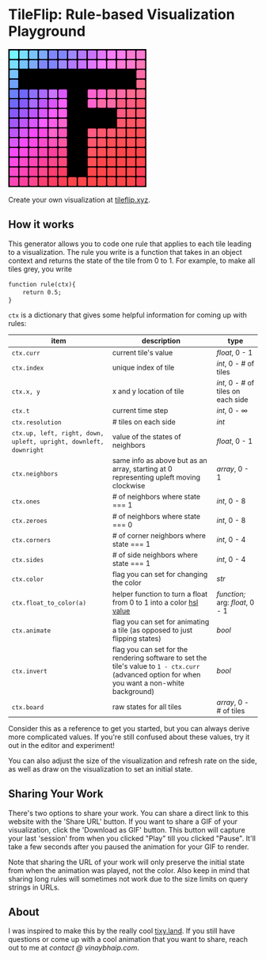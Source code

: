 # TileFlip: Rule-based Visualization Playground

<img src="https://github.com/vbhaip/TileFlip/blob/main/public/animated-favicon.gif"></img>

Create your own visualization at [tileflip.xyz](https://tileflip.xyz).

## How it works

This generator allows you to code one rule that applies to each tile leading to a visualization. The rule you write is a function that takes in an object context and returns the state of the tile from 0 to 1. For example, to make all tiles grey, you write

```
function rule(ctx){
    return 0.5;
}
```

``ctx`` is a dictionary that gives some helpful information for coming up with rules:


| item | description| type |
|--|--| -- |
| `ctx.curr` | current tile's value | *float*, 0 - 1 |
| `ctx.index` | unique index of tile | *int*, 0 - # of tiles |
| `ctx.x, y` | x and y location of tile | *int*, 0 - # of tiles on each side |
| `ctx.t` | current time step | *int*, 0 - ∞|
| `ctx.resolution` | # tiles on each side | *int* |
| `ctx.up, left, right, down, upleft, upright, downleft, downright` | value of the states of neighbors | *float*, 0 - 1|
| `ctx.neighbors` | same info as above but as an array, starting at 0 representing upleft moving clockwise | *array*, 0 - 1|
| `ctx.ones` | # of neighbors where state === 1 | *int*, 0 - 8|
| `ctx.zeroes` | # of neighbors where state === 0 | *int*, 0 - 8|
| `ctx.corners` | # of corner neighbors where state === 1 | *int*, 0 - 4|
| `ctx.sides` | # of side neighbors where state === 1 | *int*, 0 - 4|
| `ctx.color` |flag you can set for changing the color | *str* |
| `ctx.float_to_color(a)` | helper function to turn a float from 0 to 1 into a color [hsl value](https://en.wikipedia.org/wiki/HSL_and_HSV) | *function;* arg: *float*, 0 - 1|
| `ctx.animate` | flag you can set for animating a tile (as opposed to just flipping states) | *bool* |
| `ctx.invert` | flag you can set for the rendering software to set the tile's value to `1 - ctx.curr` (advanced option for when you want a non-white background) | *bool* |
| `ctx.board` | raw states for all tiles | *array*, 0 - # of tiles |


Consider this as a reference to get you started, but you can always derive more complicated values. If you're still confused about these values, try it out in the editor and experiment!

You can also adjust the size of the visualization and refresh rate on the side, as well as draw on the visualization to set an initial state. 

## Sharing Your Work

There's two options to share your work. You can share a direct link to this website with the 'Share URL' button. If you want to share a GIF of your visualization, click the 'Download as GIF' button. This button will capture your last 'session' from when you clicked "Play" till you clicked "Pause". It'll take a few seconds after you paused the animation for your GIF to render.

Note that sharing the URL of your work will only preserve the initial state from when the animation was played, not the color. Also keep in mind that sharing long rules will sometimes not work due to the size limits on query strings in URLs.

## About

I was inspired to make this by the really cool [tixy.land](https://tixy.land). If you still have questions or come up with a cool animation that you want to share, reach out to me at *contact @ vinaybhaip.com*.
